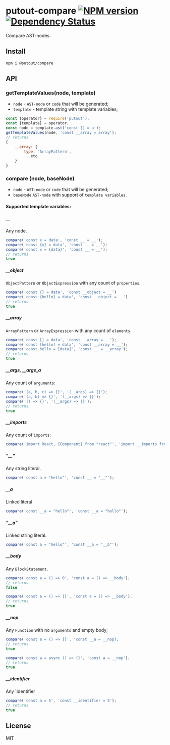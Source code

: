 # putout-compare [![NPM version][NPMIMGURL]][NPMURL] [![Dependency Status][DependencyStatusIMGURL]][DependencyStatusURL]

[NPMIMGURL]:                https://img.shields.io/npm/v/@putout/compare.svg?style=flat&longCache=true
[NPMURL]:                   https://npmjs.org/package/@putout/compare"npm"

[DependencyStatusURL]:      https://david-dm.org/coderaiser/putout?path=packages/compare
[DependencyStatusIMGURL]:   https://david-dm.org/coderaiser/putout.svg?path=packages/compare

Compare AST-nodes.

## Install

```
npm i @putout/compare
```

## API

### getTemplateValues(node, template)

- `node` - `AST-node` or `code` that will be generated;
- `template` - template string with template variables;

```js
const {operator} = require('putout');
const {template} = operator;
const node = template.ast('const [] = a');
getTemplateValues(node, 'const __array = array');
// returns
{
    __array: {
        type: 'ArrayPattern',
        ...etc
    }
}
```

### compare (node, baseNode)

- `node` - `AST-node` or `code` that will be generated;
- `baseNode` `AST-node` with support of `template variables`.

#### Supported template variables:

##### __

Any node.

```js
compare('const x = data', 'const __ = __');
compare('const {x} = data', 'const __ = __');
compare('const x = {data}', 'const __ = __');
// returns
true
```

##### __object

`ObjectPattern` or `ObjectExpression` with any count of `properties`.

```js
compare('const {} = data', 'const __object = __')
compare('const {hello} = data', 'const __object = __')
// returns
true
```

##### __array

`ArrayPattern` or `ArrayExpression` with any count of `elements`.

```js
compare('const [] = data', 'const __array = __');
compare('const [hello] = data', 'const __array = __');
compare('const hello = [data]', 'const __ = __array');
// returns
true
```

##### __args, __args_a

Any count of `arguments`:

```js
compare('(a, b, c) => {}', '(__args) => {}');
compare('(a, b) => {}', '(__args) => {}');
compare('() => {}', '(__args) => {}');
// returns
true
```

##### __imports

Any count of `imports`:

```js
compare('import React, {Component} from "react"', 'import __imports from "react"');
```

##### "__"
Any string literal.

```js
compare('const a = "hello"', 'const __ = "__"');
```

##### __a
Linked literal

```js
compare('const __a = "hello"', 'const __a = "hello"');
```

##### "__a"
Linked string literal.

```js
compare('const a = "hello"', 'const __a = "__b"');
```

##### __body
Any `BlockStatement`.

```js
compare('const a = () => 0', 'const a = () => __body');
// returns
false

compare('const a = () => {}', 'const a = () => __body');
// returns
true
```

##### __nop
Any `Function` with no `arguments` and empty body;

```js
compare('const a = () => {}', 'const __a = __nop);
// returns
true

compare('const a = async () => {}', 'const a = __nop');
// returns
true
```

##### __identifier
Any `Identifier

```js
compare('const a = 5', 'const __identifier = 5');
// returns
true
```

## License

MIT

